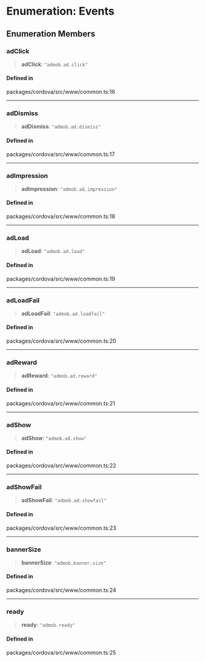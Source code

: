 # Enumeration: Events

## Enumeration Members

### adClick

> **adClick**: `"admob.ad.click"`

#### Defined in

packages/cordova/src/www/common.ts:16

***

### adDismiss

> **adDismiss**: `"admob.ad.dismiss"`

#### Defined in

packages/cordova/src/www/common.ts:17

***

### adImpression

> **adImpression**: `"admob.ad.impression"`

#### Defined in

packages/cordova/src/www/common.ts:18

***

### adLoad

> **adLoad**: `"admob.ad.load"`

#### Defined in

packages/cordova/src/www/common.ts:19

***

### adLoadFail

> **adLoadFail**: `"admob.ad.loadfail"`

#### Defined in

packages/cordova/src/www/common.ts:20

***

### adReward

> **adReward**: `"admob.ad.reward"`

#### Defined in

packages/cordova/src/www/common.ts:21

***

### adShow

> **adShow**: `"admob.ad.show"`

#### Defined in

packages/cordova/src/www/common.ts:22

***

### adShowFail

> **adShowFail**: `"admob.ad.showfail"`

#### Defined in

packages/cordova/src/www/common.ts:23

***

### bannerSize

> **bannerSize**: `"admob.banner.size"`

#### Defined in

packages/cordova/src/www/common.ts:24

***

### ready

> **ready**: `"admob.ready"`

#### Defined in

packages/cordova/src/www/common.ts:25
